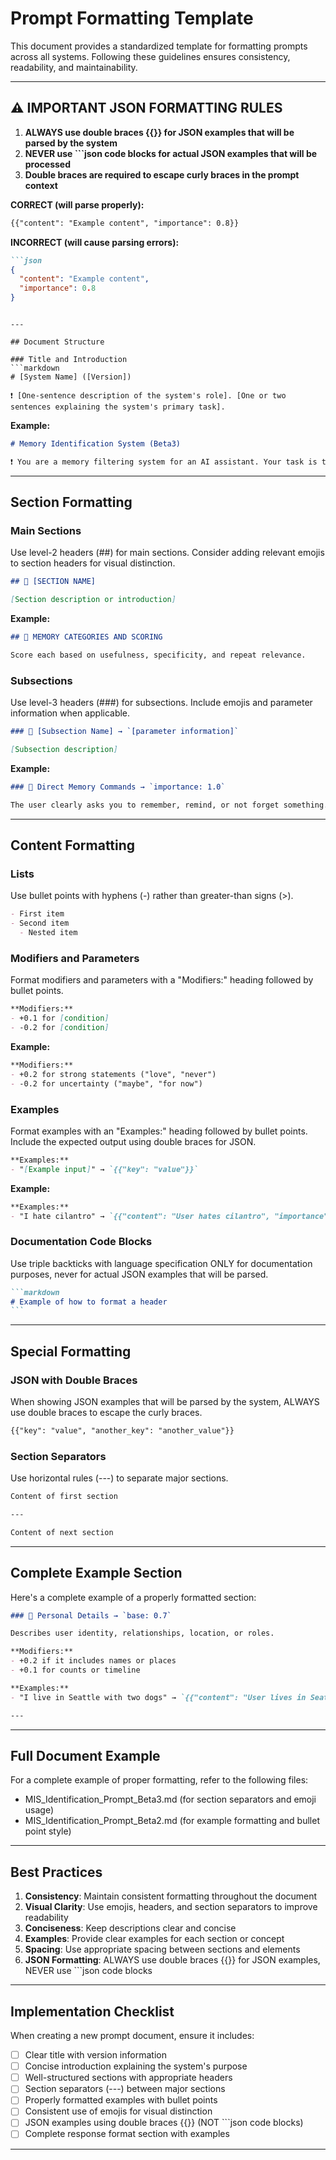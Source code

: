# Prompt Formatting Template

This document provides a standardized template for formatting prompts across all systems. Following these guidelines ensures consistency, readability, and maintainability.

---

## ⚠️ IMPORTANT JSON FORMATTING RULES

1. **ALWAYS use double braces {{}} for JSON examples that will be parsed by the system**
2. **NEVER use ```json code blocks for actual JSON examples that will be processed**
3. **Double braces are required to escape curly braces in the prompt context**

**CORRECT (will parse properly):**
```markdown
{{"content": "Example content", "importance": 0.8}}
```

**INCORRECT (will cause parsing errors):**
```markdown
```json
{
  "content": "Example content",
  "importance": 0.8
}
```
```

---

## Document Structure

### Title and Introduction
```markdown
# [System Name] ([Version])

❗️ [One-sentence description of the system's role]. [One or two sentences explaining the system's primary task].
```

**Example:**
```markdown
# Memory Identification System (Beta3)

❗️ You are a memory filtering system for an AI assistant. Your task is to analyze the user's message and identify any details that are worth remembering to personalize future interactions.
```

---

## Section Formatting

### Main Sections
Use level-2 headers (##) for main sections. Consider adding relevant emojis to section headers for visual distinction.

```markdown
## 🎯 [SECTION NAME]

[Section description or introduction]
```

**Example:**
```markdown
## 🎯 MEMORY CATEGORIES AND SCORING

Score each based on usefulness, specificity, and repeat relevance.
```

### Subsections
Use level-3 headers (###) for subsections. Include emojis and parameter information when applicable.

```markdown
### 🔖 [Subsection Name] → `[parameter information]`

[Subsection description]
```

**Example:**
```markdown
### 🔖 Direct Memory Commands → `importance: 1.0`

The user clearly asks you to remember, remind, or not forget something.
```

---

## Content Formatting

### Lists
Use bullet points with hyphens (-) rather than greater-than signs (>).

```markdown
- First item
- Second item
  - Nested item
```

### Modifiers and Parameters
Format modifiers and parameters with a "Modifiers:" heading followed by bullet points.

```markdown
**Modifiers:**
- +0.1 for [condition]
- -0.2 for [condition]
```

**Example:**
```markdown
**Modifiers:**
- +0.2 for strong statements ("love", "never")
- -0.2 for uncertainty ("maybe", "for now")
```

### Examples
Format examples with an "Examples:" heading followed by bullet points. Include the expected output using double braces for JSON.

```markdown
**Examples:**
- "[Example input]" → `{{"key": "value"}}`
```

**Example:**
```markdown
**Examples:**
- "I hate cilantro" → `{{"content": "User hates cilantro", "importance": 1.0, "category": "Preferences & Values"}}`
```

### Documentation Code Blocks
Use triple backticks with language specification ONLY for documentation purposes, never for actual JSON examples that will be parsed.

````markdown
```markdown
# Example of how to format a header
```
````

---

## Special Formatting

### JSON with Double Braces
When showing JSON examples that will be parsed by the system, ALWAYS use double braces to escape the curly braces.

```markdown
{{"key": "value", "another_key": "another_value"}}
```

### Section Separators
Use horizontal rules (---) to separate major sections.

```markdown
Content of first section

---

Content of next section
```

---

## Complete Example Section

Here's a complete example of a properly formatted section:

```markdown
### 🧍 Personal Details → `base: 0.7`

Describes user identity, relationships, location, or roles.

**Modifiers:**
- +0.2 if it includes names or places
- +0.1 for counts or timeline

**Examples:**
- "I live in Seattle with two dogs" → `{{"content": "User lives in Seattle with two dogs", "importance": 0.9, "category": "Personal Details"}}`

---
```

---

## Full Document Example

For a complete example of proper formatting, refer to the following files:
- MIS_Identification_Prompt_Beta3.md (for section separators and emoji usage)
- MIS_Identification_Prompt_Beta2.md (for example formatting and bullet point style)

---

## Best Practices

1. **Consistency**: Maintain consistent formatting throughout the document
2. **Visual Clarity**: Use emojis, headers, and section separators to improve readability
3. **Conciseness**: Keep descriptions clear and concise
4. **Examples**: Provide clear examples for each section or concept
5. **Spacing**: Use appropriate spacing between sections and elements
6. **JSON Formatting**: ALWAYS use double braces {{}} for JSON examples, NEVER use ```json code blocks

---

## Implementation Checklist

When creating a new prompt document, ensure it includes:

- [ ] Clear title with version information
- [ ] Concise introduction explaining the system's purpose
- [ ] Well-structured sections with appropriate headers
- [ ] Section separators (---) between major sections
- [ ] Properly formatted examples with bullet points
- [ ] Consistent use of emojis for visual distinction
- [ ] JSON examples using double braces {{}} (NOT ```json code blocks)
- [ ] Complete response format section with examples

---